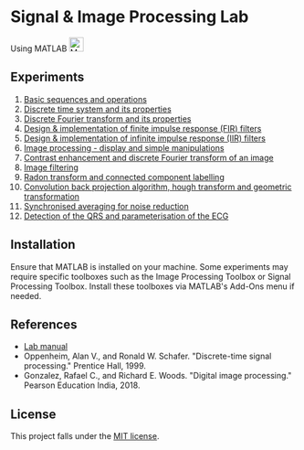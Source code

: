 # Signal & Image Processing Lab

Using MATLAB <img src="https://upload.wikimedia.org/wikipedia/commons/2/21/Matlab_Logo.png" alt="MATLAB" width="25"/>

## Experiments

1. [Basic sequences and operations](Experiment-1/)
2. [Discrete time system and its properties](Experiment-2/)
3. [Discrete Fourier transform and its properties](Experiment-3/)
4. [Design & implementation of finite impulse response (FIR) filters](Experiment-4/)
5. [Design & implementation of infinite impulse response (IIR) filters](Experiment-5/)
6. [Image processing - display and simple manipulations](Experiment-6/)
7. [Contrast enhancement and discrete Fourier transform of an image](Experiment-7/)
8. [Image filtering](Experiment-8/)
9. [Radon transform and connected component labelling](Experiment-9/)
10. [Convolution back projection algorithm, hough transform and geometric transformation](Experiment-10/)
11. [Synchronised averaging for noise reduction](Experiment-11/)
12. [Detection of the QRS and parameterisation of the ECG](Experiment-12/)

## Installation

Ensure that MATLAB is installed on your machine.
Some experiments may require specific toolboxes such as the Image Processing Toolbox or Signal Processing Toolbox.
Install these toolboxes via MATLAB's Add-Ons menu if needed.

## References

- [Lab manual](Reports/S&IPLab_2021_MANUAL.pdf)
- Oppenheim, Alan V., and Ronald W. Schafer. "Discrete-time signal processing." Prentice Hall, 1999.
- Gonzalez, Rafael C., and Richard E. Woods. "Digital image processing." Pearson Education India, 2018.

## License

This project falls under the [MIT license](LICENSE).
